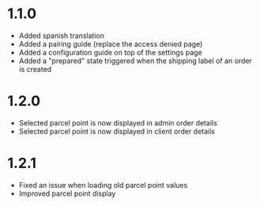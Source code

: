 # 1.1.0
 - Added spanish translation
 - Added a pairing guide (replace the access denied page)
 - Added a configuration guide on top of the settings page
 - Added a "prepared" state triggered when the shipping label of an order is created

 # 1.2.0
  - Selected parcel point is now displayed in admin order details
  - Selected parcel point is now displayed in client order details

 # 1.2.1
  - Fixed an issue when loading old parcel point values
  - Improved parcel point display
